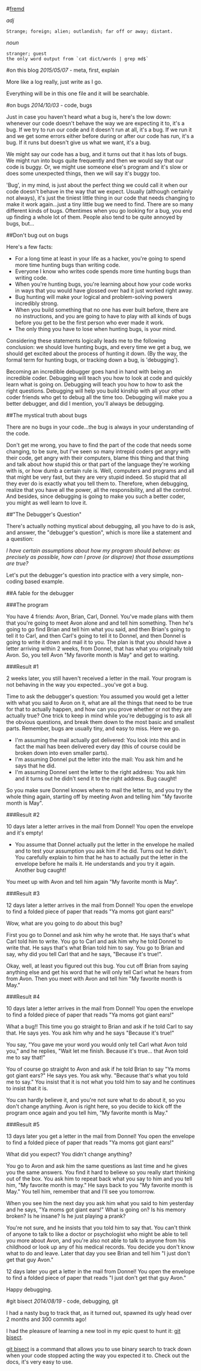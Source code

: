#[fremd](http://en.wiktionary.org/wiki/fremd)

*adj*

    Strange; foreign; alien; outlandish; far off or away; distant.

*noun*

    stranger; guest
    the only word output from `cat dict/words | grep md$`

#on this blog
*2015/05/07* - meta, first, explain

More like a log really, just write as I go.

Everything will be in this one file and it will be searchable.

#on bugs
*2014/10/03* - code, bugs

Just in case you haven't heard what a bug is, here's the low down: whenever our code doesn't behave the way we are expecting it to, it's a bug. If we try to run our code and it doesn't run at all, it's a bug. If we run it and we get some errors either before during or after our code has run, it's a bug. If it runs but doesn't give us what we want, it's a bug.

We might say our code has a bug, and it turns out that it has lots of bugs. We might run into bugs quite frequently and then we would say that our code is buggy. Or, we might use someone else's program and it's slow or does some unexpected things, then we will say it's buggy too.

'Bug', in my mind, is just about the perfect thing we could call it when our code doesn't behave in the way that we expect. Usually (although certainly not always), it's just the tiniest little thing in our code that needs changing to make it work again...just a tiny little bug we need to find. There are so many different kinds of bugs. Oftentimes when you go looking for a bug, you end up finding a whole lot of them. People also tend to be quite annoyed by bugs, but...

##Don't bug out on bugs

Here's a few facts:

  - For a long time at least in your life as a hacker, you're going to spend more time hunting bugs than writing code.
  - Everyone I know who writes code spends more time hunting bugs than writing code.
  - When you're hunting bugs, you're learning about how your code works in ways that you would have glossed over had it just worked right away.
  - Bug hunting will make your logical and problem-solving powers incredibly strong.
  - When you build something that no one has ever built before, there are no instructions, and you are going to have to play with all kinds of bugs before you get to be the first person who ever made it work.
  - The only thing you have to lose when hunting bugs, is your mind.

Considering these statements logically leads me to the following conclusion: we should love hunting bugs, and every time we get a bug, we should get excited about the process of hunting it down. (By the way, the formal term for hunting bugs, or tracking down a bug, is 'debugging').

Becoming an incredible debugger goes hand in hand with being an incredible coder. Debugging will teach you how to look at code and quickly learn what is going on. Debugging will teach you how to how to ask the right questions. Debugging will help you build kinship with all your other coder friends who get to debug all the time too. Debugging will make you a better debugger, and did I mention, you'll always be debugging.

##The mystical truth about bugs

There are no bugs in your code...the bug is always in your understanding of the code.

Don't get me wrong, you have to find the part of the code that needs some changing, to be sure, but I've seen so many intrepid coders get angry with their code, get angry with their computers, blame this thing and that thing and talk about how stupid this or that part of the language they're working with is, or how dumb a certain rule is. Well, computers and programs and all that might be very fast, but they are very stupid indeed. So stupid that all they ever do is exactly what you tell them to. Therefore, when debugging, realize that you have all the power, all the responsibility, and all the control. And besides, since debugging is going to make you such a better coder, you might as well learn to love it.

##"The Debugger's Question"

There's actually nothing mystical about debugging, all you have to do is ask, and answer, the "debugger's question", which is more like a statement and a question:

*I have certain assumptions about how my program should behave: as precisely as possible, how can I prove (or disprove) that those assumptions are true?*

Let's put the debugger's question into practice with a very simple, non-coding based example.

##A fable for the debugger

###The program

You have 4 friends: Avon, Brian, Carl, Donnel. You've made plans with them that you're going to meet Avon alone and and tell him something. Then he's going to go find Brian and tell him what you said, and then Brian's going to tell it to Carl, and then Carl's going to tell it to Donnel, and then Donnel is going to write it down and mail it to you. The plan is that you should have a letter arriving within 2 weeks, from Donnel, that has what you originally told Avon. So, you tell Avon "My favorite month is May" and get to waiting.

###Result #1

2 weeks later, you still haven't received a letter in the mail. Your program is not behaving in the way you expected...you've got a bug.

Time to ask the debugger's question: You assumed you would get a letter with what you said to Avon on it, what are all the things that need to be true for that to actually happen, and how can you prove whether or not they are actually true? One trick to keep in mind while you're debugging is to ask all the obvious questions, and break them down to the most basic and smallest parts. Remember, bugs are usually tiny, and easy to miss. Here we go.

- I'm assuming the mail actually got delivered: You look into this and in fact the mail has been delivered every day (this of course could be broken down into even smaller parts).
- I'm assuming Donnel put the letter into the mail: You ask him and he says that he did.
- I'm assuming Donnel sent the letter to the right address: You ask him and it turns out he didn't send it to the right address. Bug caught!

So you make sure Donnel knows where to mail the letter to, and you try the whole thing again, starting off by meeting Avon and telling him "My favorite month is May".

###Result #2

10 days later a letter arrives in the mail from Donnel! You open the envelope and it's empty!

- You assume that Donnel actually put the letter in the envelope he mailed and to test your assumption you ask him if he did. Turns out he didn't. You carefully explain to him that he has to actually put the letter in the envelope before he mails it. He understands and you try it again. Another bug caught!

You meet up with Avon and tell him again "My favorite month is May".

###Result #3

12 days later a letter arrives in the mail from Donnel! You open the envelope to find a folded piece of paper that reads "Ya moms got giant ears!"

Wow, what are you going to do about this bug?

First you go to Donnel and ask him why he wrote that. He says that's what Carl told him to write. You go to Carl and ask him why he told Donnel to write that. He says that's what Brian told him to say. You go to Brian and say, why did you tell Carl that and he says, "Because it's true!".

Okay, well, at least you figured out this bug. You cut off Brian from saying anything else and get his word that he will only tell Carl what he hears from from Avon. Then you meet with Avon and tell him "My favorite month is May."

###Result #4

10 days later a letter arrives in the mail from Donnel! You open the envelope to find a folded piece of paper that reads "Ya moms got giant ears!"

What a bug!! This time you go straight to Brian and ask if he told Carl to say that. He says yes. You ask him why and he says "Because it's true!"

You say, "You gave me your word you would only tell Carl what Avon told you," and he replies, "Wait let me finish. Because it's true... that Avon told me to say that!"

You of course go straight to Avon and ask if he told Brian to say "Ya moms got giant ears?" He says yes. You ask why. "Because that's what you told me to say." You insist that it is not what you told him to say and he continues to insist that it is.

You can hardly believe it, and you're not sure what to do about it, so you don't change anything. Avon is right here, so you decide to kick off the program once again and you tell him, "My favorite month is May."

###Result #5

13 days later you get a letter in the mail from Donnel! You open the envelope to find a folded piece of paper that reads "Ya moms got giant ears!"

What did you expect? You didn't change anything?

You go to Avon and ask him the same questions as last time and he gives you the same answers. You find it hard to believe so you really start thinking out of the box. You ask him to repeat back what you say to him and you tell him, "My favorite month is may." He says back to you "My favorite month is May." You tell him, remember that and I'll see you tomorrow.

When you see him the next day you ask him what you said to him yesterday and he says, "Ya moms got giant ears!" What is going on? Is his memory broken? Is he insane? Is he just playing a prank?

You're not sure, and he insists that you told him to say that. You can't think of anyone to talk to like a doctor or psychologist who might be able to tell you more about Avon, and you're also not able to talk to anyone from his childhood or look up any of his medical records. You decide you don't know what to do and leave. Later that day you see Brian and tell him "I just don't get that guy Avon."

12 days later you get a letter in the mail from Donnel! You open the envelope to find a folded piece of paper that reads "I just don't get that guy Avon."

Happy debugging.

#git bisect
*2014/08/19* - code, debugging, git

I had a nasty bug to track that, as it turned out, spawned its ugly head over 2 months and 300 commits ago!

I had the pleasure of learning a new tool in my epic quest to hunt it: [git bisect](http://git-scm.com/docs/git-bisect).

[git bisect](http://git-scm.com/docs/git-bisect) is a command that allows you to use binary search to track down when your code stopped acting the way you expected it to. Check out the docs, it's very easy to use.
